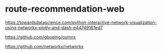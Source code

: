 # route-recommendation-web

https://towardsdatascience.com/python-interactive-network-visualization-using-networkx-plotly-and-dash-e44749161ed7

https://github.com/gboeing/osmnx

https://github.com/networkx/networkx
